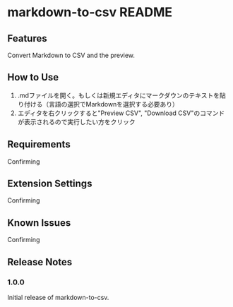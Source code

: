 # markdown-to-csv README

## Features

Convert Markdown to CSV and the preview.

## How to Use

1. .mdファイルを開く。もしくは新規エディタにマークダウンのテキストを貼り付ける（言語の選択でMarkdownを選択する必要あり）
2. エディタを右クリックすると"Preview CSV", "Download CSV"のコマンドが表示されるので実行したい方をクリック

## Requirements

Confirming

## Extension Settings

Confirming

## Known Issues

Confirming

## Release Notes

### 1.0.0

Initial release of markdown-to-csv.
